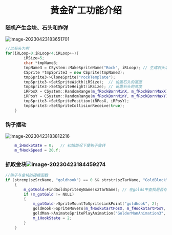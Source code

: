 # <center>黄金矿工功能介绍</center>

### 随机产生金块、石头和炸弹

![image-20230423183651701](C:\Users\XJSYY\AppData\Roaming\Typora\typora-user-images\image-20230423183651701.png)

```C++
//以石头为例    
for(iRLoop=0;iRLoop<4;iRLoop++){
        iRSize=5;
        char *tmpName3;
        tmpName3 = CSystem::MakeSpriteName("Rock", iRLoop); // 生成石头名字
        CSprite *tmpSprite3 = new CSprite(tmpName3);
        tmpSprite3->CloneSprite("rockTemplate");
        tmpSprite3->SetSpriteWidth(iRSize);  // 设置石头的宽度
        tmpSprite3->SetSpriteHeight(iRSize); // 设置石头的高度
        iRPosX = CSystem::RandomRange(m_fRockBornMinX, m_fRockBornMaxX);
        iRPosY = CSystem::RandomRange(m_fRockBornMinY, m_fRockBornMaxY);
        tmpSprite3->SetSpritePosition(iRPosX, iRPosY);
        tmpSprite3->SetSpriteCollisionReceive(true);
    }
```

### 钩子摆动

![image-20230423183812216](C:\Users\XJSYY\AppData\Roaming\Typora\typora-user-images\image-20230423183812216.png)

```c++
    m_iHookState = 0; 	// 初始情况下使钩子旋转
    m_fHookSpeed = 20.f;
```

### 抓取金块![image-20230423184459274](C:\Users\XJSYY\AppData\Roaming\Typora\typora-user-images\image-20230423184459274.png)

```C++
//钩子与金块的碰撞函数   
if (strcmp(szSrcName, "goldhook") == 0 && strstr(szTarName, "GoldBlock") != NULL)
    {
        m_gotGold=FindGoldSpriteByName(szTarName); // 在golds中查找是否存在对应的金块，并返回CSprite*指针指向该金块
        if (m_gotGold != NULL)
        {
            m_gotGold->SpriteMountToSpriteLinkPoint("goldhook", 2);                      // 将金块锚定在钩子上
            goldHook->SpriteMoveTo(m_fHookStartPosX, m_fHookStartPosY, m_fHookSpeed, 1); // 使钩子向初始位置移动，即回拉
            goldMan->AnimateSpritePlayAnimation("GolderManAnimation3", false);           // 播放拉金块的动作
            m_iHookState = 2;		                                                     //表示金块回拉的状态
        }
    }
```

